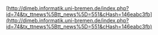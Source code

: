 [http://dimeb.informatik.uni-bremen.de/index.php?id=74&tx_ttnews%5Btt_news%5D=551&cHash=146eabc3fb](http://dimeb.informatik.uni-bremen.de/index.php?id=74&tx_ttnews%5Btt_news%5D=551&cHash=146eabc3fb)
